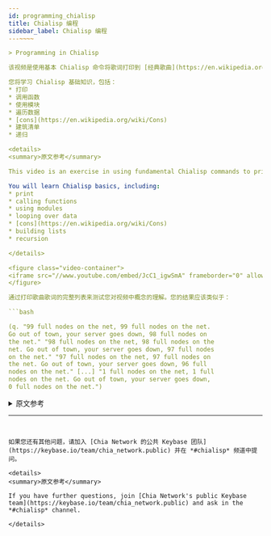 ```yaml
---
id: programming_chialisp
title: Chialisp 编程
sidebar_label: Chialisp 编程
---~~‌~~

> Programming in Chialisp

该视频是使用基本 Chialisp 命令将歌词打印到 [经典歌曲](https://en.wikipedia.org/wiki/99_Bottles_of_Beer) 的区块链版本的练习。

您将学习 Chialisp 基础知识，包括：
* 打印
* 调用函数
* 使用模块
* 遍历数据
* [cons](https://en.wikipedia.org/wiki/Cons)
* 建筑清单
* 递归

<details>
<summary>原文参考</summary>

This video is an exercise in using fundamental Chialisp commands to print out the lyrics to the blockchain version of a [classic song](https://en.wikipedia.org/wiki/99_Bottles_of_Beer).

You will learn Chialisp basics, including:
* print
* calling functions
* using modules
* looping over data
* [cons](https://en.wikipedia.org/wiki/Cons)
* building lists
* recursion

</details>

<figure class="video-container">
<iframe src="//www.youtube.com/embed/JcC1_igwSmA" frameborder="0" allowfullscreen width="100%"></iframe>
</figure>

通过打印歌曲歌词的完整列表来测试您对视频中概念的理解。您的结果应该类似于：

```bash

(q. "99 full nodes on the net, 99 full nodes on the net. 
Go out of town, your server goes down, 98 full nodes on 
the net." "98 full nodes on the net, 98 full nodes on the 
net. Go out of town, your server goes down, 97 full nodes 
on the net." "97 full nodes on the net, 97 full nodes on 
the net. Go out of town, your server goes down, 96 full 
nodes on the net." [...] "1 full nodes on the net, 1 full 
nodes on the net. Go out of town, your server goes down, 
0 full nodes on the net.")

```

<details>
<summary>原文参考</summary>

Test your understanding of the concepts in the video by printing out the full list of the lyrics of the song. Your result should look similar to:

```bash

(q. "99 full nodes on the net, 99 full nodes on the net. 
Go out of town, your server goes down, 98 full nodes on 
the net." "98 full nodes on the net, 98 full nodes on the 
net. Go out of town, your server goes down, 97 full nodes 
on the net." "97 full nodes on the net, 97 full nodes on 
the net. Go out of town, your server goes down, 96 full 
nodes on the net." [...] "1 full nodes on the net, 1 full 
nodes on the net. Go out of town, your server goes down, 
0 full nodes on the net.")

```

</details>

---
```


如果您还有其他问题，请加入 [Chia Network 的公共 Keybase 团队](https://keybase.io/team/chia_network.public) 并在 *#chialisp* 频道中提问。

<details>
<summary>原文参考</summary>

If you have further questions, join [Chia Network's public Keybase team](https://keybase.io/team/chia_network.public) and ask in the *#chialisp* channel.

</details>
